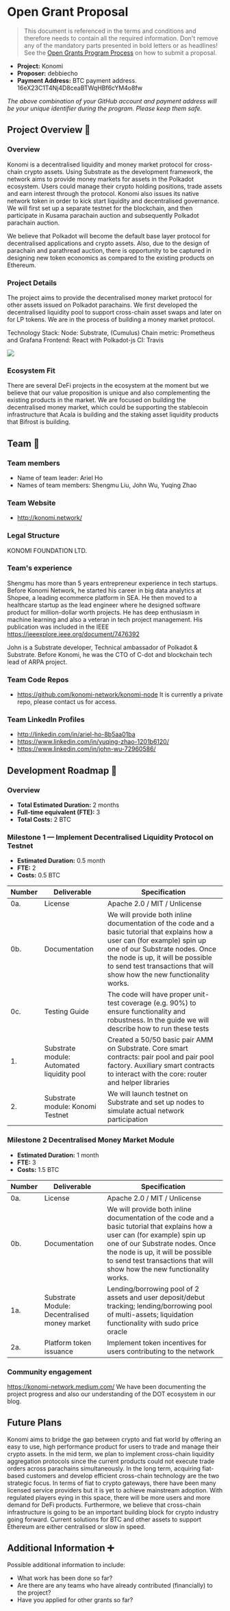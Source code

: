 # Open Grant Proposal

> This document is referenced in the terms and conditions and therefore needs to contain all the required information. Don't remove any of the mandatory parts presented in bold letters or as headlines! See the [Open Grants Program Process](https://github.com/w3f/Open-Grants-Program/blob/master/README_2.md) on how to submit a proposal.

* **Project:** Konomi
* **Proposer:** debbiecho
* **Payment Address:** BTC payment address. 16eX23C1T4Nj4D8ceaBTWqHBf6cYM4o8fw

*The above combination of your GitHub account and payment address will be your unique identifier during the program. Please keep them safe.*

## Project Overview :page_facing_up: 

### Overview

Konomi is a decentralised liquidity and money market protocol for cross-chain crypto assets. Using Substrate as the development framework, the network aims to provide money markets for assets in the Polkadot ecosystem. Users could manage their crypto holding positions, trade assets and earn interest through the protocol. Konomi also issues its native network token in order to kick start liquidity and decentralised governance. We will first set up a separate testnet for the blockchain, and then participate in Kusama parachain auction and subsequently Polkadot parachain auction. 

We believe that Polkadot will become the default base layer protocol for decentralised applications and crypto assets. Also, due to the design of parachain and parathread auction, 
there is opportunity to be captured in designing new token economics as compared to the existing products on Ethereum. 

### Project Details 
The project aims to provide the decentralised money market protocol for other assets issued on Polkadot parachains. We first developed the decentralised liquidity pool to support cross-chain asset swaps and later on for LP tokens. We are in the process of building a money market protocol. 

Technology Stack: 
Node: Substrate, (Cumulus)
Chain metric: Prometheus and Grafana
Frontend: React with Polkadot-js
CI: Travis

**![](https://lh5.googleusercontent.com/YXzy3KlQOkeNWw7ifXB79ZHCbEvXaDD6RzoZfm2Tf-4DqSfTNzjtmvZMkwmjufmQ9_h3TlJa4AlV1i5MQXSWIgbWhj-8DukbfhJGcl_ZgT_EulnQHBUjVG6xVUBmGESsuSqhFvTN)**

### Ecosystem Fit 

There are several DeFi projects in the ecosystem at the moment but we believe that our value proposition is unique and also complementing the existing products in the market. We are focused on building the decentralised money market, which could be supporting the stablecoin infrastructure that Acala is building and the staking asset liquidity products that Bifrost is building. 

## Team :busts_in_silhouette:

### Team members
* Name of team leader: Ariel Ho 
* Names of team members: 	Shengmu Liu, John Wu, Yuqing Zhao 

### Team Website	
* http://konomi.network/

### Legal Structure 
KONOMI FOUNDATION LTD. 

### Team's experience

Shengmu has more than 5 years entrepreneur experience in tech startups. Before Konomi Network, he started his career in big data analytics at Shopee, a leading ecommerce platform in SEA. He then moved to a healthcare startup as the lead engineer where he designed software product for million-dollar worth projects. He has deep enthusiasm in machine learning and also a veteran in tech project management. His publication was included in the IEEE https://ieeexplore.ieee.org/document/7476392

John is a Substrate developer, Technical ambassador of Polkadot & Substrate. Before Konomi, he was the CTO of C-dot and blockchain tech lead of ARPA project. 


### Team Code Repos
* https://github.com/konomi-network/konomi-node
It is currently a private repo, please contact us for access. 

### Team LinkedIn Profiles
* http://linkedin.com/in/ariel-ho-8b5aa01ba
* https://www.linkedin.com/in/yuqing-zhao-1201b6120/
* https://www.linkedin.com/in/john-wu-72960586/


## Development Roadmap :nut_and_bolt: 


### Overview
* **Total Estimated Duration:** 2 months 
* **Full-time equivalent (FTE):**  3 
* **Total Costs:** 2 BTC 

### Milestone 1 — Implement Decentralised Liquidity Protocol on Testnet
* **Estimated Duration:** 0.5 month
* **FTE:**  2
* **Costs:** 0.5 BTC

| Number | Deliverable | Specification |
| ------------- | ------------- | ------------- |
| 0a. | License | Apache 2.0 / MIT / Unlicense |
| 0b. | Documentation | We will provide both inline documentation of the code and a basic tutorial that explains how a user can (for example) spin up one of our Substrate nodes. Once the node is up, it will be possible to send test transactions that will show how the new functionality works. |
| 0c. | Testing Guide | The code will have proper unit-test coverage (e.g. 90%) to ensure functionality and robustness. In the guide we will describe how to run these tests | 
| 1. | Substrate module: Automated liquidity pool | Created a 50/50 basic pair AMM on Substrate. Core smart contracts: pair pool and pair pool factory. Auxiliary smart contracts to interact with the core: router and helper libraries  |  
| 2. | Substrate module: Konomi Testnet | We will launch testnet on Substrate and set up nodes to simulate actual network participation |  


### Milestone 2 Decentralised Money Market Module 
* **Estimated Duration:** 1 month
* **FTE:**  3
* **Costs:** 1.5 BTC

| Number | Deliverable | Specification |
| ------------- | ------------- | ------------- |
| 0a. | License | Apache 2.0 / MIT / Unlicense |
| 0b. | Documentation | We will provide both inline documentation of the code and a basic tutorial that explains how a user can (for example) spin up one of our Substrate nodes. Once the node is up, it will be possible to send test transactions that will show how the new functionality works. |
| 1a. | Substrate Module: Decentralised money market | Lending/borrowing pool of 2 assets and user deposit/debut tracking; lending/borrowing pool of multi-assets; liquidation functionality with sudo price oracle |
| 2a. | Platform token issuance | Implement token incentives for users contributing to the network |



### Community engagement

https://konomi-network.medium.com/
We have been documenting the project progress and also our understanding of the DOT ecosystem in our blog. 

## Future Plans
Konomi aims to bridge the gap between crypto and fiat world by offering an easy to use, high performance product for users to trade and manage their crypto assets. In the mid term, we plan to implement cross-chain liquidity aggregation protocols since the current products could not execute trade orders across parachains simultaneously. In the long term, acquiring fiat-based customers and develop efficient cross-chain technology are the two strategic focus. In terms of fiat to crypto gateways, there have been many licensed service providers but it is yet to achieve mainstream adoption. With regulated players eying in this space, there will be more users and more demand for DeFi products. Furthermore, we believe that cross-chain infrastructure is going to be an important building block for crypto industry going forward. Current solutions for BTC and other assets to support Ethereum are either centralised or slow in speed.

## Additional Information :heavy_plus_sign: 


Possible additional information to include:
* What work has been done so far?
* Are there are any teams who have already contributed (financially) to the project?
* Have you applied for other grants so far?
